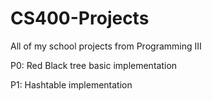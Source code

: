 # CS400-Projects
All of my school projects from Programming III

P0: Red Black tree basic implementation

P1: Hashtable implementation
